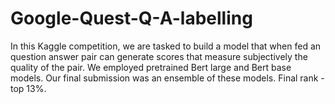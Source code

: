# Google-Quest-Q-A-labelling

In this Kaggle competition, we are tasked to build a model that
when fed an question answer pair can generate scores that measure subjectively the quality of the pair. We employed  pretrained Bert large and Bert base models. 
Our final submission was an ensemble of these models. Final rank - top 13%.
